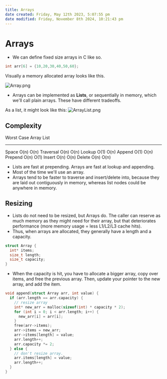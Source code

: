 ```yaml
---
title: Arrays
date created: Friday, May 12th 2023, 5:07:55 pm
date modified: Friday, November 8th 2024, 10:21:43 pm
---
```


# Arrays

- We can define fixed size arrays in C like so.

```c
int arr[6] = {10,20,30,40,50,60};
```

Visually a memory allocated array looks like this.

![Array.png](/Array.png)

- Arrays can be implemented as **Lists**, or sequentially in memory,
  which we\'ll call plain arrays. These have different tradeoffs.

As a list, it might look like this: ![ArrayList.png](/ArrayList.png)

## Complexity

Worst Case Array List

---

Space O(n) O(n)
Traversal O(n) O(n)
Lookup O(1) O(n)
Append O(1) O(n)
Prepend O(n) O(1)
Insert O(n) O(n)
Delete O(n) O(n)

- Lists are fast at prepending. Arrays are fast at lookup and
  appending.
- Most of the time we\'ll use an array.
- Arrays tend to be faster to traverse and insert/delete into, because
  they are laid out contiguously in memory, whereas list nodes could
  be anywhere in memory.

## Resizing

- Lists do not need to be resized, but Arrays do. The caller can
  reserve as much memory as they might need for their array, but that
  deteriorates performance (more memory usage = less L1/L2/L3 cache
  hits).
- Thus, when arrays are allocated, they generally have a length and a
  capacity.

```c
struct Array {
  int* items;
  size_t length;
  size_t capacity;
}
```

- When the capacity is hit, you have to allocate a bigger array, copy
  over items, and free the previous array. Then, update your pointer
  to the new array, and add the item.

```c
void append(struct Array arr, int value) {
  if (arr.length == arr.capacity) {
    // resize array
    int* new_arr = malloc(sizeof(int) * capacity * 2);
    for (int i = 0; i < arr.length; i++) {
      new_arr[i] = arr[i];
    }
    free(arr->items);
    arr->items = new_arr;
    arr->items[length] = value;
    arr.length++;
    arr.capacity *= 2;
  } else {
    // don't resize array.
    arr.items[length] = value;
    arr.length++;
  }
}
```
